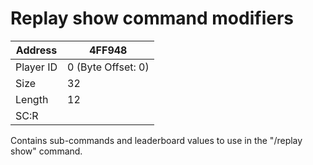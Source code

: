 
#  Replay show command modifiers
Address   | 4FF948
----------|-------------
Player ID | 0 (Byte Offset: 0)
Size 	  | 32
Length 	  | 12
SC:R      | 

Contains sub-commands and leaderboard values to use in the "/replay show" command.
